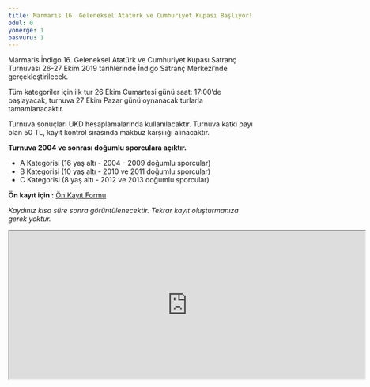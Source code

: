 ```yaml
---
title: Marmaris 16. Geleneksel Atatürk ve Cumhuriyet Kupası Başlıyor!
odul: 0
yonerge: 1
basvuru: 1
---
```


Marmaris İndigo 16. Geleneksel Atatürk ve Cumhuriyet Kupası Satranç Turnuvası 26-27 Ekim 2019 tarihlerinde 
İndigo Satranç Merkezi’nde gerçekleştirilecek.

Tüm kategoriler için ilk tur 26 Ekim Cumartesi günü saat: 17:00’de başlayacak, turnuva 27 Ekim Pazar günü oynanacak turlarla tamamlanacaktır.

Turnuva sonuçları UKD hesaplamalarında kullanılacaktır. Turnuva katkı payı olan 50 TL, kayıt kontrol sırasında makbuz karşılığı alınacaktır.

**Turnuva 2004 ve sonrası doğumlu sporculara açıktır.**

* A Kategorisi (16 yaş altı - 2004 - 2009 doğumlu sporcular)
* B Kategorisi (10 yaş altı - 2010 ve 2011 doğumlu sporcular)
* C Kategorisi (8 yaş altı - 2012 ve 2013 doğumlu sporcular)

**Ön kayıt için :** <a href="https://forms.gle/s1jsRYurmFrWkXKT7" target="_blank">Ön Kayıt Formu</a>

_Kaydınız kısa süre sonra görüntülenecektir. Tekrar kayıt oluşturmanıza gerek yoktur._
<iframe src="https://docs.google.com/spreadsheets/d/e/2PACX-1vQ-w_oruli-Ey5qlogpr2_rvePxgtmf6Nu6B5aIaL1xB8kNQeJgZ9de4yyYhZ6L3RfDLlUr6jsuTQPc/pubhtml?widget=true&amp;headers=false" width="720" height="300"></iframe>
